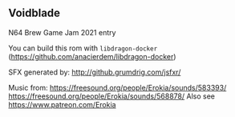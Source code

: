 ## Voidblade

N64 Brew Game Jam 2021 entry

You can build this rom with `libdragon-docker` (https://github.com/anacierdem/libdragon-docker)

SFX generated by: http://github.grumdrig.com/jsfxr/

Music from:
https://freesound.org/people/Erokia/sounds/583393/
https://freesound.org/people/Erokia/sounds/568878/
Also see https://www.patreon.com/Erokia
